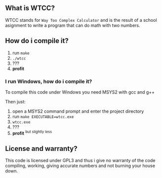 ## What is WTCC?

WTCC stands for `Way Too Complex Calculator` and is the result of a school asignment to write a program that can do math with two numbers.

## How do i compile it?

1. run `make`
2. `./wtcc`
3. ???
4. **profit**

### I run Windows, how do i compile it?

To compile this code under Windows you need MSYS2 with gcc and g++

Then just:

1. open a MSYS2 command prompt and enter the project directory 
2. run `make EXECUTABLE=wtcc.exe`
3. `wtcc.exe`
4. ???
5. **profit** <sup>but slightly less</sup>

## License and warranty?

This code is licensed under GPL3 and thus i give no warranty of the code compiling, working, giving accurate numbers and not burning your house down.